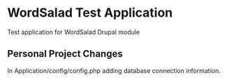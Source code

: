 # WordSalad Test Application
Test application for WordSalad Drupal module

## Personal Project Changes
In Application/config/config.php adding database connection information.